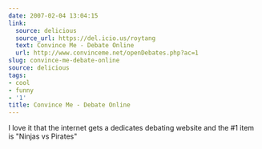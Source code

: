 ```yaml
---
date: 2007-02-04 13:04:15
link:
  source: delicious
  source_url: https://del.icio.us/roytang
  text: Convince Me - Debate Online
  url: http://www.convinceme.net/openDebates.php?ac=1
slug: convince-me-debate-online
source: delicious
tags:
- cool
- funny
- '1'
title: Convince Me - Debate Online
---
```


I love it that the internet gets a dedicates debating website and the #1 item is "Ninjas vs Pirates"